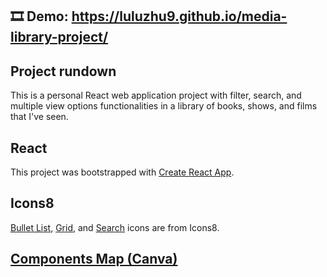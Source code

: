 ## 🎞️ Demo: https://luluzhu9.github.io/media-library-project/

## Project rundown

This is a personal React web application project with filter, search, and multiple view options functionalities in a library of books, shows, and films that I've seen.

## React

This project was bootstrapped with [Create React App](https://github.com/facebook/create-react-app).

## Icons8
[Bullet List](https://icons8.com/icon/78975/bullet-list), [Grid](https://icons8.com/icon/115265/grid-2), and [Search](https://icons8.com/icon/59878/search) icons are from Icons8.

## [Components Map (Canva)](https://www.canva.com/design/DAFiiv8cu2c/ny8yN09QjVBEe7Rex7K_AA/view?utm_content=DAFiiv8cu2c&utm_campaign=designshare&utm_medium=link&utm_source=publishsharelink)
